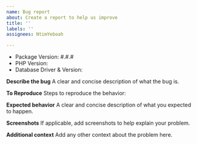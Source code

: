 ```yaml
---
name: Bug report
about: Create a report to help us improve
title: ''
labels: ''
assignees: NtimYeboah

---
```


- Package Version: #.#.#
- PHP Version:
- Database Driver & Version:

**Describe the bug**
A clear and concise description of what the bug is.


**To Reproduce**
Steps to reproduce the behavior:


**Expected behavior**
A clear and concise description of what you expected to happen.


**Screenshots**
If applicable, add screenshots to help explain your problem.


**Additional context**
Add any other context about the problem here.
